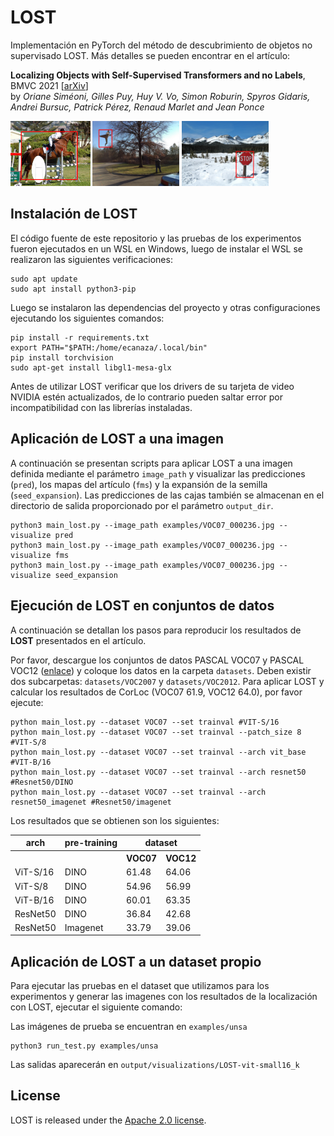 # LOST 
Implementación en PyTorch del método de descubrimiento de objetos no supervisado LOST. Más detalles se pueden encontrar en el artículo:

**Localizing Objects with Self-Supervised Transformers and no Labels**, BMVC 2021 [[arXiv](https://arxiv.org/abs/2109.14279)]  
by *Oriane Siméoni, Gilles Puy, Huy V. Vo, Simon Roburin, Spyros Gidaris, Andrei Bursuc, Patrick Pérez, Renaud Marlet and Jean Ponce*

<div>
  <img width="25.3%" alt="LOST visualizations" src="examples/LOST_ex0.png">
  <img width="27.5%" alt="LOST visualizations" src="examples/LOST_ex1.png">
  <img width="27.5%" alt="LOST visualizations" src="examples/LOST_ex2.png">
</div>  

## Instalación de LOST
El código fuente de este repositorio y las pruebas de los experimentos fueron ejecutados en un WSL en Windows, luego de instalar el WSL se realizaron las siguientes verificaciones:

```
sudo apt update
sudo apt install python3-pip
```

Luego se instalaron las dependencias del proyecto y otras configuraciones ejecutando los siguientes comandos:

```
pip install -r requirements.txt
export PATH="$PATH:/home/ecanaza/.local/bin"
pip install torchvision
sudo apt-get install libgl1-mesa-glx
```

Antes de utilizar LOST verificar que los drivers de su tarjeta de video NVIDIA estén actualizados, de lo contrario pueden saltar error por incompatibilidad con las librerías instaladas.


## Aplicación de LOST a una imagen
A continuación se presentan scripts para aplicar LOST a una imagen definida mediante el parámetro `image_path` y visualizar las predicciones (`pred`), los mapas del artículo (`fms`) y la expansión de la semilla (`seed_expansion`). Las predicciones de las cajas también se almacenan en el directorio de salida proporcionado por el parámetro `output_dir`.

```
python3 main_lost.py --image_path examples/VOC07_000236.jpg --visualize pred
python3 main_lost.py --image_path examples/VOC07_000236.jpg --visualize fms
python3 main_lost.py --image_path examples/VOC07_000236.jpg --visualize seed_expansion
```

## Ejecución de LOST en conjuntos de datos

A continuación se detallan los pasos para reproducir los resultados de **LOST** presentados en el artículo.

Por favor, descargue los conjuntos de datos PASCAL VOC07 y PASCAL VOC12 ([enlace](http://host.robots.ox.ac.uk/pascal/VOC/)) y coloque los datos en la carpeta `datasets`. Deben existir dos subcarpetas: `datasets/VOC2007` y `datasets/VOC2012`. Para aplicar LOST y calcular los resultados de CorLoc (VOC07 61.9, VOC12 64.0), por favor ejecute:

```
python main_lost.py --dataset VOC07 --set trainval #VIT-S/16
python main_lost.py --dataset VOC07 --set trainval --patch_size 8 #VIT-S/8
python main_lost.py --dataset VOC07 --set trainval --arch vit_base #VIT-B/16
python main_lost.py --dataset VOC07 --set trainval --arch resnet50 #Resnet50/DINO
python main_lost.py --dataset VOC07 --set trainval --arch resnet50_imagenet #Resnet50/imagenet
```
Los resultados que se obtienen son los siguientes:

<table>
  <tr>
    <th>arch</th>
    <th>pre-training</th>
    <th colspan="3">dataset</th>
  </tr>
  <tr>
    <th></th>
    <th></th>
    <th>VOC07</th>
    <th>VOC12</th>
  </tr>
  <tr>
    <td>ViT-S/16</td>
    <td>DINO</td>
    <td>61.48</td>
    <td>64.06</td>
  <tr>
  <tr>
    <td>ViT-S/8</td>
    <td>DINO</td>
    <td>54.96</td>
    <td>56.99</td>
  <tr>
  <tr>
    <td>ViT-B/16</td>
    <td>DINO</td>
    <td>60.01</td>
    <td>63.35</td>
  <tr>
  <tr>
    <td>ResNet50</td>
    <td>DINO</td>
    <td>36.84</td>
    <td>42.68</td>
  <tr>
  <tr>
    <td>ResNet50</td>
    <td>Imagenet</td>
    <td>33.79</td>
    <td>39.06</td>
  <tr>
</table>

## Aplicación de LOST a un dataset propio
Para ejecutar las pruebas en el dataset que utilizamos para los experimentos y generar las imagenes con los resultados de la localización con LOST, ejecutar el siguiente comando:

Las imágenes de prueba se encuentran en `examples/unsa`

```
python3 run_test.py examples/unsa
```

Las salidas aparecerán en `output/visualizations/LOST-vit-small16_k`

## License
LOST is released under the [Apache 2.0 license](./LICENSE).
